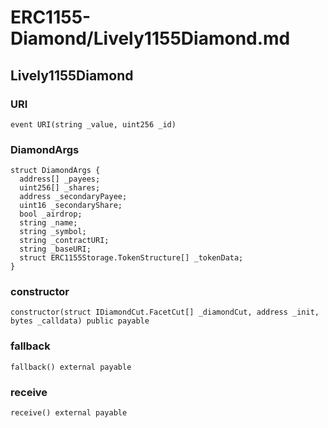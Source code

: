 # ERC1155-Diamond/Lively1155Diamond.md

## Lively1155Diamond

### URI

```solidity
event URI(string _value, uint256 _id)
```

### DiamondArgs

```solidity
struct DiamondArgs {
  address[] _payees;
  uint256[] _shares;
  address _secondaryPayee;
  uint16 _secondaryShare;
  bool _airdrop;
  string _name;
  string _symbol;
  string _contractURI;
  string _baseURI;
  struct ERC1155Storage.TokenStructure[] _tokenData;
}
```

### constructor

```solidity
constructor(struct IDiamondCut.FacetCut[] _diamondCut, address _init, bytes _calldata) public payable
```

### fallback

```solidity
fallback() external payable
```

### receive

```solidity
receive() external payable
```
